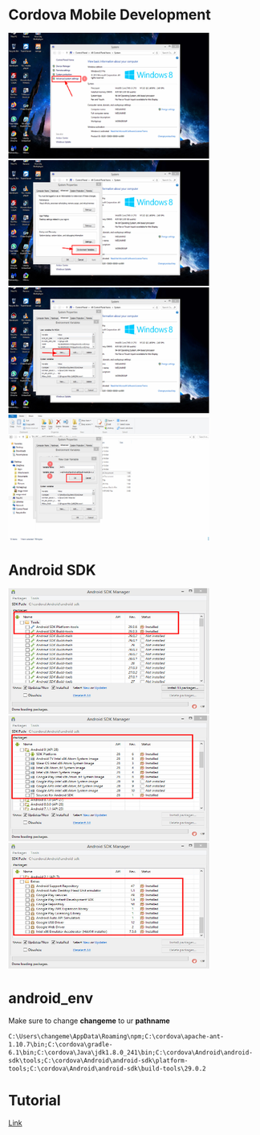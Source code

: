 # Cordova Mobile Development
<img src="images/bandicam 2020-11-16 16-42-56-808.jpg" width="400" height="250"><img src="images/bandicam 2020-11-16 16-43-16-194.jpg" width="400" height="250">
<br>
<img src="images/bandicam 2020-11-16 16-43-46-126.jpg" width="400" height="250"><img src="images/bandicam 2020-11-16 16-44-36-381.jpg" width="400" height="250"> 

# Android SDK
<img src="images/bandicam 2020-11-17 20-40-50-442.jpg" width="400" height="250">
<br>
<img src="images/bandicam 2020-11-17 20-41-47-006.jpg" width="400" height="250">
<br>
<img src="images/bandicam 2020-11-17 20-42-03-086.jpg" width="400" height="250">

# android_env
Make sure to change <b>changeme</b> to ur <b>pathname</b>

    C:\Users\changeme\AppData\Roaming\npm;C:\cordova\apache-ant-1.10.7\bin;C:\cordova\gradle-6.1\bin;C:\cordova\Java\jdk1.8.0_241\bin;C:\cordova\Android\android-sdk\tools;C:\cordova\Android\android-sdk\platform-tools;C:\cordova\Android\android-sdk\build-tools\29.0.2

# Tutorial
<a href="https://www.studytonight.com/apache-cordova/tools-for-app-development#">Link</a>
